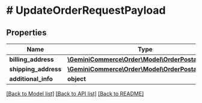 # # UpdateOrderRequestPayload


## Properties 


Name | Type | Description | Notes
------------ | ------------- | ------------- | -------------
**billing_address**| [**\GeminiCommerce\Order\Model\OrderPostalAddress**](OrderPostalAddress.md) |   | [optional]
**shipping_address**| [**\GeminiCommerce\Order\Model\OrderPostalAddress**](OrderPostalAddress.md) |   | [optional]
**additional_info**| **object** |   | [optional]


[[Back to Model list]](../../README.md#models) [[Back to API list]](../../README.md#endpoints) [[Back to README]](../../README.md)

